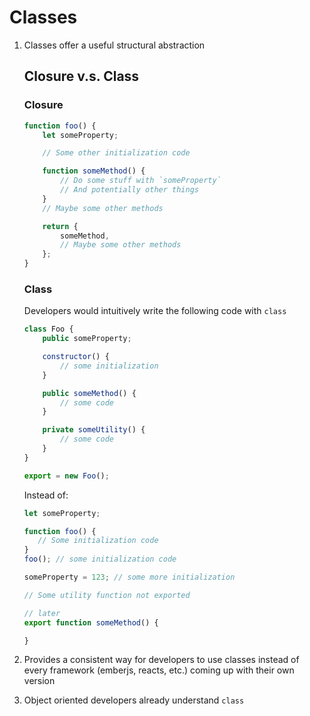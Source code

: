 # Classes

1. Classes offer a useful structural abstraction

   ## Closure v.s. Class

   ### Closure

   ```js
   function foo() {
       let someProperty;
   
       // Some other initialization code
   
       function someMethod() {
           // Do some stuff with `someProperty`
           // And potentially other things
       }
       // Maybe some other methods
   
       return {
           someMethod,
           // Maybe some other methods
       };
   }
   ```

   ### Class

   Developers would intuitively write the following code with `class` 

   ```js
   class Foo {
       public someProperty;
   
       constructor() {
           // some initialization
       }
   
       public someMethod() {
           // some code
       }
   
       private someUtility() {
           // some code
       }
   }
   
   export = new Foo();
   ```

   Instead of:

   ```js
   let someProperty;
   
   function foo() {
      // Some initialization code
   }
   foo(); // some initialization code
   
   someProperty = 123; // some more initialization
   
   // Some utility function not exported
   
   // later
   export function someMethod() {
   
   }
   ```

   

2. Provides a consistent way for developers to use classes instead of every framework (emberjs, reacts, etc.) coming up with their own version

   

3. Object oriented developers already understand `class`

